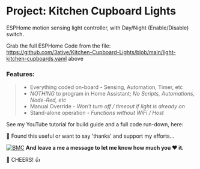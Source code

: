 # Project: Kitchen Cupboard Lights
ESPHome motion sensing light controller, with Day/Night (Enable/Disable) switch. 

Grab the full ESPHome Code from the file: https://github.com/3ative/Kitchen-Cupboard-Lights/blob/main/light-kitchen-cupboards.yaml above
### Features:

> - Everything coded on-board - Sensing, Automation, Timer, etc 
> - _NOTHING_ to program in Home Assistant; _No Scripts, Automations, Node-Red, etc_
> - Manual Override - _Won't turn off / timeout if light is already on_
> - Stand-alone operation - _Functions without WiFi / Host_


See my YouTube tutorial for build guide and a full code run-down, here: 






🎁 Found this useful or want to say 'thanks' and support my efforts...

[![BMC](https://www.buymeacoffee.com/assets/img/custom_images/white_img.png)](https://www.buymeacoffee.com/3ative) **And leave a me a message to let me know how much you ❤ it.**

🍺 CHEERS! 👍

